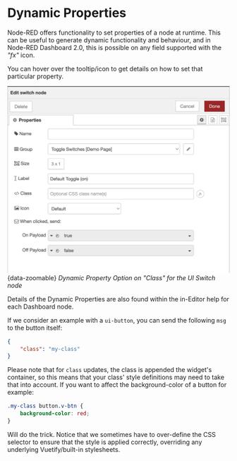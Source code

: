 # Dynamic Properties

Node-RED offers functionality to set properties of a node at runtime. This can be useful to generate dynamic functionality and behaviour, and in Node-RED Dashboard 2.0, this is possible on any field supported with the _"fx"_ icon.

You can hover over the tooltip/icon to get details on how to set that particular property.

![Dynamic Property Option on "Class" for a UI Switch](../assets/images/dynamic-props.png){data-zoomable}
*Dynamic Property Option on "Class" for the UI Switch node*

Details of the Dynamic Properties are also found within the in-Editor help for each Dashboard node.

If we consider an example with a `ui-button`, you can send the following `msg` to the button itself:

```json
{
    "class": "my-class"
}
```

Please note that for `class` updates, the class is appended the widget's container, so this means that your class' style definitions may need to take that into account. If you want to affect the background-color of a button for example:

```css
.my-class button.v-btn {
    background-color: red;
}
```

Will do the trick. Notice that we sometimes have to over-define the CSS selector to ensure that the style is applied correctly, overriding any underlying Vuetify/built-in stylesheets.

